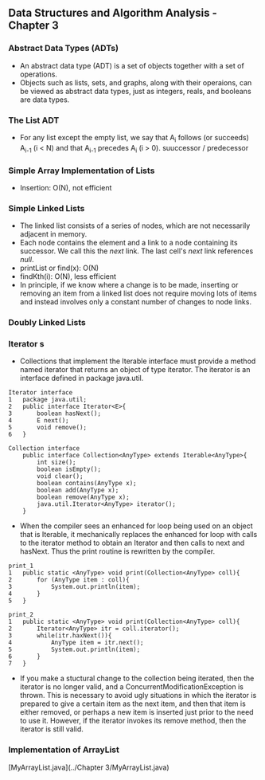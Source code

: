 ## Data Structures and Algorithm Analysis - Chapter 3
### Abstract Data Types (ADTs)
* An abstract data type (ADT) is a set of objects together with a set of operations.
* Objects such as lists, sets, and graphs, along with their operaions, can be viewed as abstract data types, just as integers, reals, and booleans are data types.
### The List ADT
* For any list except the empty list, we say that A<sub>i</sub> follows (or succeeds) A<sub>i-1</sub> (i < N) and that A<sub>i-1</sub> precedes A<sub>i</sub> (i > 0). suuccessor / predecessor
### Simple Array Implementation of Lists
* Insertion: O(N), not efficient
### Simple Linked Lists
* The linked list consists of a series of nodes, which are not necessarily adjacent in memory.
* Each node contains the element and a link to a node containing its successor. We call this the <I>next</I> link. The last cell's <I>next</I> link references <I>null</I>.
* printList or find(x): O(N)
* findKth(i): O(N), less efficient
* In principle, if we know where a change is to be made, inserting or removing an item from a linked list does not require moving lots of items and instead involves only a constant number of changes to node links.
### Doubly Linked Lists
### Iterator s
* Collections that implement the Iterable interface must provide a method named iterator that returns an object of type iterator. The iterator is an interface defined in package java.util.
```
Iterator interface
1	package java.util;
2	public interface Iterator<E>{
3		boolean hasNext();
4		E next();
5		void remove();
6	}
```
```
Collection interface
	public interface Collection<AnyType> extends Iterable<AnyType>{
		int size();
		boolean isEmpty();
		void clear();
		boolean contains(AnyType x);
		boolean add(AnyType x);
		boolean remove(AnyType x);
		java.util.Iterator<AnyType> iterator();
	}
```
* When the compiler sees an enhanced for loop being used on an object that is Iterable, it mechanically replaces the enhanced for loop with calls to the iterator method to obtain an Iterator and then calls to next and hasNext. Thus the print routine is rewritten by the compiler.
```
print_1
1	public static <AnyType> void print(Collection<AnyType> coll){
2		for (AnyType item : coll){
3			System.out.println(item);
4		}
5	}
```
```
print_2
1	public static <AnyType> void print(Collection<AnyType> coll){
2		Iterator<AnyType> itr = coll.iterator();
3		while(itr.haxNext()){
4			AnyType item = itr.next();
5			System.out.println(item);
6		}
7	}
```
* If you make a stuctural change to the collection being iterated, then the iterator is no longer valid, and a ConcurrentModificationException is thrown. This is necessary to avoid ugly situations in which the iterator is prepared to give a certain item as the next item, and then that item is either removed, or perhaps a new item is inserted just prior to the need to use it. However, if the iterator invokes its remove method, then the iterator is still valid.
### Implementation of ArrayList

[MyArrayList.java](../Chapter 3/MyArrayList.java)
